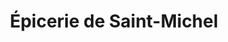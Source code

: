 ---
title: "Épicerie de Saint-Michel"
url: /saint-michel-lobservatoire/epicerie-de-saint-michel/
shop: Lebensmittel
---